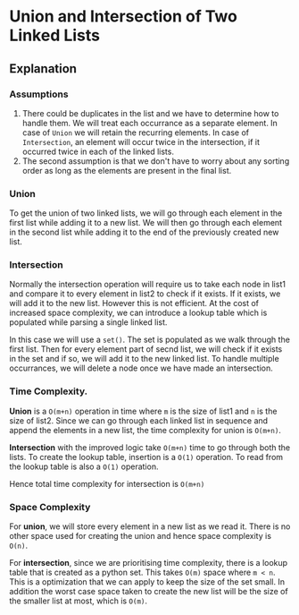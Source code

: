 # Union and Intersection of Two Linked Lists
## Explanation

### Assumptions
1. There could be duplicates in the list and we have to determine how to handle
them. We will treat each occurrance as a separate element. In case of `Union`
we will retain the recurring elements. In case of `Intersection`, an element
will occur twice in the intersection, if it occurred twice in each of the
linked lists.
2. The second assumption is that we don't have to worry about any sorting order
as long as the elements are present in the final list.

### Union
To get the union of two linked lists, we will go through each element in the first
list while adding it to a new list. We will then go through each element in the second
list while adding it to the end of the previously created new list. 

### Intersection
Normally the intersection operation will require us to take each node in list1
and compare it to every element in list2 to check if it exists. If it exists, we
will add it to the new list. However this is not efficient. At the cost of increased
space complexity, we can introduce a lookup table which is populated while parsing a
single linked list. 

In this case we will use a `set()`. The set is populated as we walk
through the first list. Then for every element part of secnd list, we will check
if it exists in the set and if so, we will add it to the new linked list. To handle
multiple occurrances, we will delete a node once we have made an intersection.

### Time Complexity.
__Union__ is a `O(m+n)` operation in time where `m` is the size of list1 and `n` is
the size of list2. Since we can go through each linked list in sequence and append 
the elements in a new list, the time complexity for union is `O(m+n)`.

__Intersection__ with the improved logic take `O(m+n)` time to go through both
the lists. To create the lookup table, insertion is a `O(1)` operation. To read
from the lookup table is also a `O(1)` operation. 

Hence total time complexity for intersection is `O(m+n)`

### Space Complexity
For __union__, we will store every element in a new list as we read it. There is 
no other space used for creating the union and hence space complexity is `O(n)`.

For __intersection__, since we are prioritising time complexity, there is a
lookup table that is created as a python set. This takes `O(m)` space where `m < n`.
This is a optimization that we can apply to keep the size of the set small. 
In addition the worst case space taken to create the new list will be the size
of the smaller list at most, which is `O(m)`.

